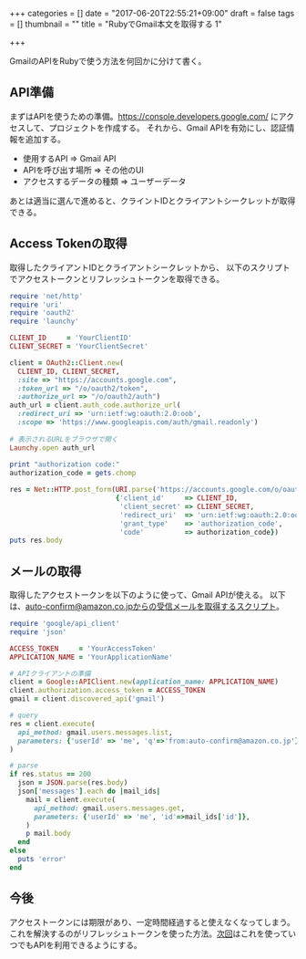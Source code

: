 +++
categories = []
date = "2017-06-20T22:55:21+09:00"
draft = false
tags = []
thumbnail = ""
title = "RubyでGmail本文を取得する 1"

+++

GmailのAPIをRubyで使う方法を何回かに分けて書く。

## API準備
まずはAPIを使うための準備。https://console.developers.google.com/ にアクセスして、プロジェクトを作成する。
それから、Gmail APIを有効にし、認証情報を追加する。

- 使用するAPI => Gmail API
- APIを呼び出す場所 => その他のUI
- アクセスするデータの種類 => ユーザーデータ

あとは適当に選んで進めると、クライントIDとクライアントシークレットが取得できる。


## Access Tokenの取得
取得したクライアントIDとクライアントシークレットから、
以下のスクリプトでアクセストークンとリフレッシュトークンを取得できる。

```ruby
require 'net/http'
require 'uri'
require 'oauth2'
require 'launchy'

CLIENT_ID     = 'YourClientID'
CLIENT_SECRET = 'YourClientSecret'

client = OAuth2::Client.new(
  CLIENT_ID, CLIENT_SECRET,
  :site => "https://accounts.google.com",
  :token_url => "/o/oauth2/token",
  :authorize_url => "/o/oauth2/auth")
auth_url = client.auth_code.authorize_url(
  :redirect_uri => 'urn:ietf:wg:oauth:2.0:oob',
  :scope => 'https://www.googleapis.com/auth/gmail.readonly')
 
# 表示されるURLをブラウザで開く
Launchy.open auth_url
 
print "authorization code:"
authorization_code = gets.chomp

res = Net::HTTP.post_form(URI.parse('https://accounts.google.com/o/oauth2/token'),
                          {'client_id'     => CLIENT_ID,
                           'client_secret' => CLIENT_SECRET,
                           'redirect_uri'  => 'urn:ietf:wg:oauth:2.0:oob',
                           'grant_type'    => 'authorization_code',
                           'code'          => authorization_code})
puts res.body
```

## メールの取得
取得したアクセストークンを以下のように使って、Gmail APIが使える。
以下は、auto-confirm@amazon.co.jpからの受信メールを取得するスクリプト。

```ruby
require 'google/api_client'
require 'json'

ACCESS_TOKEN     = 'YourAccessToken'
APPLICATION_NAME = 'YourApplicationName'

# APIクライアントの準備
client = Google::APIClient.new(application_name: APPLICATION_NAME)
client.authorization.access_token = ACCESS_TOKEN
gmail = client.discovered_api('gmail')

# query
res = client.execute(
  api_method: gmail.users.messages.list,
  parameters: {'userId' => 'me', 'q'=>'from:auto-confirm@amazon.co.jp'},
)

# parse
if res.status == 200
  json = JSON.parse(res.body)
  json['messages'].each do |mail_ids|
    mail = client.execute(
      api_method: gmail.users.messages.get,
      parameters: {'userId' => 'me', 'id'=>mail_ids['id']},
    )
    p mail.body
  end
else
  puts 'error'
end
```

## 今後
アクセストークンには期限があり、一定時間経過すると使えなくなってしまう。
これを解決するのがリフレッシュトークンを使った方法。[次回](../gmail_api_2/)はこれを使っていつでもAPIを利用できるようにする。
